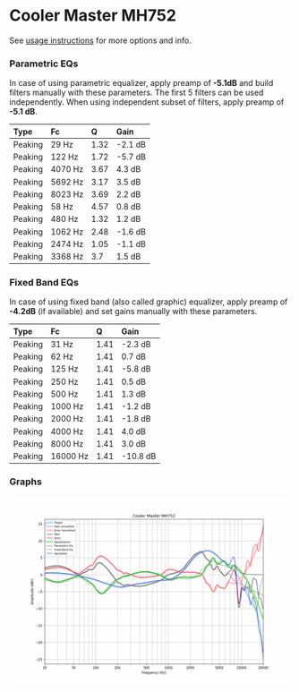 # Cooler Master MH752
See [usage instructions](https://github.com/jaakkopasanen/AutoEq#usage) for more options and info.

### Parametric EQs
In case of using parametric equalizer, apply preamp of **-5.1dB** and build filters manually
with these parameters. The first 5 filters can be used independently.
When using independent subset of filters, apply preamp of **-5.1 dB**.

| Type    | Fc      |    Q | Gain    |
|:--------|:--------|:-----|:--------|
| Peaking | 29 Hz   | 1.32 | -2.1 dB |
| Peaking | 122 Hz  | 1.72 | -5.7 dB |
| Peaking | 4070 Hz | 3.67 | 4.3 dB  |
| Peaking | 5692 Hz | 3.17 | 3.5 dB  |
| Peaking | 8023 Hz | 3.69 | 2.2 dB  |
| Peaking | 58 Hz   | 4.57 | 0.8 dB  |
| Peaking | 480 Hz  | 1.32 | 1.2 dB  |
| Peaking | 1062 Hz | 2.48 | -1.6 dB |
| Peaking | 2474 Hz | 1.05 | -1.1 dB |
| Peaking | 3368 Hz | 3.7  | 1.5 dB  |

### Fixed Band EQs
In case of using fixed band (also called graphic) equalizer, apply preamp of **-4.2dB**
(if available) and set gains manually with these parameters.

| Type    | Fc       |    Q | Gain     |
|:--------|:---------|:-----|:---------|
| Peaking | 31 Hz    | 1.41 | -2.3 dB  |
| Peaking | 62 Hz    | 1.41 | 0.7 dB   |
| Peaking | 125 Hz   | 1.41 | -5.8 dB  |
| Peaking | 250 Hz   | 1.41 | 0.5 dB   |
| Peaking | 500 Hz   | 1.41 | 1.3 dB   |
| Peaking | 1000 Hz  | 1.41 | -1.2 dB  |
| Peaking | 2000 Hz  | 1.41 | -1.8 dB  |
| Peaking | 4000 Hz  | 1.41 | 4.0 dB   |
| Peaking | 8000 Hz  | 1.41 | 3.0 dB   |
| Peaking | 16000 Hz | 1.41 | -10.8 dB |

### Graphs
![](./Cooler%20Master%20MH752.png)